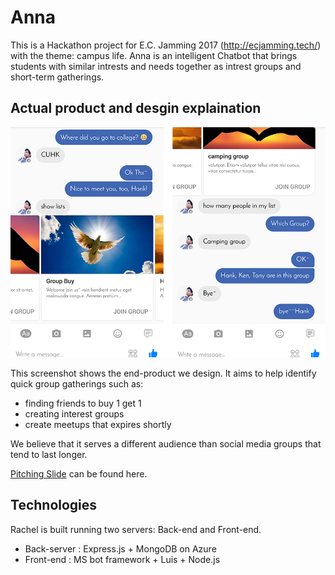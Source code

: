 # Anna
This is a Hackathon project for E.C. Jamming 2017 (http://ecjamming.tech/) with the theme: campus life. Anna is an intelligent Chatbot that brings students with similar intrests and needs together as intrest groups and short-term gatherings.

## Actual product and desgin explaination
![Actual Facebook Messenger](https://github.com/a2975667/Anna/blob/master/document/1.jpg)

This screenshot shows the end-product we design. It aims to help identify quick group gatherings such as:
- finding friends to buy 1 get 1
- creating interest groups
- create meetups that expires shortly

We believe that it serves a different audience than social media groups that tend to last longer.

[Pitching Slide](https://github.com/a2975667/cuteAnna/blob/master/document/Anna.pdf) can be found here.

## Technologies
Rachel is built running two servers: Back-end and Front-end. 
- Back-server : Express.js + MongoDB on Azure
- Front-end : MS bot framework + Luis + Node.js


